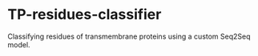 # TP-residues-classifier
Classifying residues of transmembrane proteins using a custom Seq2Seq model.
